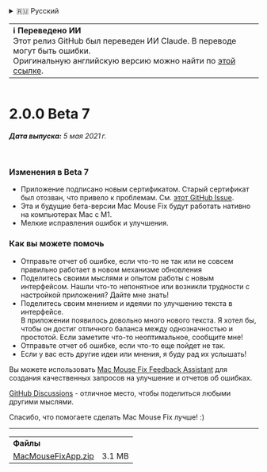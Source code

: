 <details>
<summary>🇷🇺 Русский</summary>

[🇬🇧 English (GitHub)](https://github.com/noah-nuebling/mac-mouse-fix/releases/tag/2.0.0-Beta-7)\
[🇦🇩 Català](https://redirect.macmousefix.com/?target=mmf-release&tag=2.0.0-Beta-7&locale=ca)\
[🇩🇪 Deutsch](https://redirect.macmousefix.com/?target=mmf-release&tag=2.0.0-Beta-7&locale=de)\
[🇪🇸 Español](https://redirect.macmousefix.com/?target=mmf-release&tag=2.0.0-Beta-7&locale=es)\
[🇫🇷 Français](https://redirect.macmousefix.com/?target=mmf-release&tag=2.0.0-Beta-7&locale=fr)\
[🇮🇩 Indonesia](https://redirect.macmousefix.com/?target=mmf-release&tag=2.0.0-Beta-7&locale=id)\
[🇮🇹 Italiano](https://redirect.macmousefix.com/?target=mmf-release&tag=2.0.0-Beta-7&locale=it)\
[🇭🇺 Magyar](https://redirect.macmousefix.com/?target=mmf-release&tag=2.0.0-Beta-7&locale=hu)\
[🇳🇱 Nederlands](https://redirect.macmousefix.com/?target=mmf-release&tag=2.0.0-Beta-7&locale=nl)\
[🇵🇱 Polski](https://redirect.macmousefix.com/?target=mmf-release&tag=2.0.0-Beta-7&locale=pl)\
[🇧🇷 Português (Brasil)](https://redirect.macmousefix.com/?target=mmf-release&tag=2.0.0-Beta-7&locale=pt-BR)\
[🇵🇹 Português (Portugal)](https://redirect.macmousefix.com/?target=mmf-release&tag=2.0.0-Beta-7&locale=pt-PT)\
[🇷🇴 Română](https://redirect.macmousefix.com/?target=mmf-release&tag=2.0.0-Beta-7&locale=ro)\
[🇸🇪 Svenska](https://redirect.macmousefix.com/?target=mmf-release&tag=2.0.0-Beta-7&locale=sv)\
[🇻🇳 Tiếng Việt](https://redirect.macmousefix.com/?target=mmf-release&tag=2.0.0-Beta-7&locale=vi)\
[🇹🇷 Türkçe](https://redirect.macmousefix.com/?target=mmf-release&tag=2.0.0-Beta-7&locale=tr)\
[🇨🇿 Čeština](https://redirect.macmousefix.com/?target=mmf-release&tag=2.0.0-Beta-7&locale=cs)\
[🇬🇷 Ελληνικά](https://redirect.macmousefix.com/?target=mmf-release&tag=2.0.0-Beta-7&locale=el)\
**🇷🇺 Русский**\
[🇺🇦 Українська](https://redirect.macmousefix.com/?target=mmf-release&tag=2.0.0-Beta-7&locale=uk)\
[🇮🇱 עברית](https://redirect.macmousefix.com/?target=mmf-release&tag=2.0.0-Beta-7&locale=he)\
[🇸🇦 العربية](https://redirect.macmousefix.com/?target=mmf-release&tag=2.0.0-Beta-7&locale=ar)\
[🇮🇳 हिन्दी](https://redirect.macmousefix.com/?target=mmf-release&tag=2.0.0-Beta-7&locale=hi)\
[🇹🇭 ไทย](https://redirect.macmousefix.com/?target=mmf-release&tag=2.0.0-Beta-7&locale=th)\
[🇨🇳 中文 (简体)](https://redirect.macmousefix.com/?target=mmf-release&tag=2.0.0-Beta-7&locale=zh-Hans)\
[🇨🇳 中文 (繁體)](https://redirect.macmousefix.com/?target=mmf-release&tag=2.0.0-Beta-7&locale=zh-Hant)\
[🇭🇰 中文（香港)](https://redirect.macmousefix.com/?target=mmf-release&tag=2.0.0-Beta-7&locale=zh-HK)\
[🇯🇵 日本語](https://redirect.macmousefix.com/?target=mmf-release&tag=2.0.0-Beta-7&locale=ja)\
[🇰🇷 한국어](https://redirect.macmousefix.com/?target=mmf-release&tag=2.0.0-Beta-7&locale=ko)\
[Help translate Mac Mouse Fix to different languages!](https://github.com/noah-nuebling/mac-mouse-fix/discussions/731)
</details>
<table align=><td>
<b>ℹ️ Переведено ИИ</b><br>
Этот релиз GitHub был переведен ИИ Claude. В переводе могут быть ошибки.<br>
Оригинальную английскую версию можно найти по <a href="https://github.com/noah-nuebling/mac-mouse-fix/releases/tag/2.0.0-Beta-7">этой ссылке</a>.
</td></table>

<table></table>

# 2.0.0 Beta 7
***Дата выпуска:** 5 мая 2021 г.*

<br>

### Изменения в Beta 7

- Приложение подписано новым сертификатом. Старый сертификат был отозван, что привело к проблемам. См. [этот GitHub Issue](https://github.com/noah-nuebling/mac-mouse-fix/issues/95).
- Эта и будущие бета-версии Mac Mouse Fix будут работать нативно на компьютерах Mac с M1.
- Мелкие исправления ошибок и улучшения.

### Как вы можете помочь

- Отправьте отчет об ошибке, если что-то не так или не совсем правильно работает в новом механизме обновления
- Поделитесь своими мыслями и опытом работы с новым интерфейсом. Нашли что-то непонятное или возникли трудности с настройкой приложения? Дайте мне знать!
- Поделитесь своим мнением и идеями по улучшению текста в интерфейсе.\
   В приложении появилось довольно много нового текста. Я хотел бы, чтобы он достиг отличного баланса между однозначностью и простотой. Если заметите что-то неоптимальное, сообщите мне!
- Отправьте отчет об ошибке, если что-то еще пойдет не так.
- Если у вас есть другие идеи или мнения, я буду рад их услышать!

Вы можете использовать [Mac Mouse Fix Feedback Assistant](https://github.com/noah-nuebling/mac-mouse-fix/issues/new/choose) для создания качественных запросов на улучшение и отчетов об ошибках.

[GitHub Discussions](https://github.com/noah-nuebling/mac-mouse-fix/discussions/82) - отличное место, чтобы поделиться любыми другими мыслями.

Спасибо, что помогаете сделать Mac Mouse Fix лучше! :)

---

<table align="start">
<tr>
    <td colspan=2>
        <b>Файлы</b>
    </td>
</tr>
<tr>
    <td><a href="https://github.com/noah-nuebling/mac-mouse-fix/releases/download/2.0.0-Beta-7/MacMouseFixApp.zip">MacMouseFixApp.zip</a></td>
    <td>3.1 MB</td>
</tr>
</table>